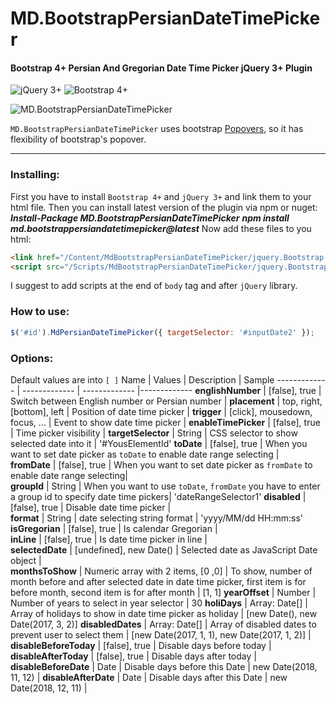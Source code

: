 
  

# MD.BootstrapPersianDateTimePicker
#### Bootstrap 4+ Persian And Gregorian Date Time Picker jQuery 3+ Plugin

  

![jQuery 3+](https://jquery.com/jquery-wp-content/themes/jquery/images/logo-jquery.png) ![Bootstrap 4+](https://themes.getbootstrap.com/wp-content/themes/bootstrap-marketplace/assets/images/elements/bootstrap-stack.png)

![MD.BootstrapPersianDateTimePicker](https://raw.githubusercontent.com/Mds92/MD.BootstrapPersianDateTimePicker/Bootstrap4/src/MdPersianDateTimePicker.jpg)

`MD.BootstrapPersianDateTimePicker` uses bootstrap [Popovers](https://getbootstrap.com/docs/4.1/components/popovers/), so it has flexibility of bootstrap's popover.
<hr>

### Installing:
First you have to install `Bootstrap 4+` and `jQuery 3+` and link them to your html file.
Then you can install latest version of the plugin via npm or nuget:
***Install-Package MD.BootstrapPersianDateTimePicker***
***npm install md.bootstrappersiandatetimepicker@latest***
Now add these files to you html:
```html
<link href="/Content/MdBootstrapPersianDateTimePicker/jquery.Bootstrap-PersianDateTimePicker.css" rel="stylesheet"/>
<script src="/Scripts/MdBootstrapPersianDateTimePicker/jquery.Bootstrap-PersianDateTimePicker"></script>
```
I suggest to add scripts at the end of  `body`  tag and after  `jQuery`  library.
### How to use:
```javascript
$('#id').MdPersianDateTimePicker({ targetSelector: '#inputDate2' });
```

### Options:
Default values are into `[ ]`
Name | Values | Description | Sample 
------------- | ------------- | ------------- |------------- 
**englishNumber** | [false], true | Switch between English number or Persian number |
**placement** | top, right, [bottom], left | Position of date time picker |
**trigger** | [click], mousedown, focus, ...  | Event to show date time picker  |
**enableTimePicker** | [false], true  | Time picker visibility  |
**targetSelector** | String  | CSS selector to show selected date into it  | '#YousElementId' 
**toDate** | [false], true | When you want to set date picker as `toDate` to enable date range selecting |  
**fromDate** | [false], true | When you want to set date picker as `fromDate` to enable date range selecting|  
**groupId** | String  | When you want to use `toDate`, `fromDate` you have to enter a group id to specify date time pickers| 'dateRangeSelector1' 
**disabled** | [false], true | Disable date time picker |  
**format** | String | date selecting string format | 'yyyy/MM/dd HH:mm:ss' 
**isGregorian** | [false], true | Is calendar Gregorian |  
**inLine** | [false], true | Is date time picker in line |  
**selectedDate** | [undefined], new Date() | Selected date as JavaScript Date object  |  
**monthsToShow** | Numeric array with 2 items, [0 ,0] | To show, number of month before and after selected date in date time picker, first item is for before month, second item is for after month  | [1, 1] 
**yearOffset** | Number | Number of years to select in year selector | 30 
**holiDays** | Array: Date[] | Array of holidays to show in date time picker as holiday | [new Date(), new Date(2017, 3, 2)] 
**disabledDates** | Array: Date[] | Array of disabled dates to prevent user to select them | [new Date(2017, 1, 1), new Date(2017, 1, 2)] |
**disableBeforeToday** | [false], true | Disable days before today |  
**disableAfterToday** | [false], true | Disable days after today |  
**disableBeforeDate** | Date | Disable days before this Date | new Date(2018, 11, 12) | 
**disableAfterDate** | Date | Disable days after this Date | new Date(2018, 12, 11) | 
